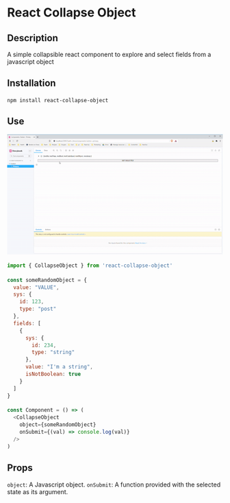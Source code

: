 # React Collapse Object

## Description

A simple collapsible react component to explore and select fields from a javascript object

## Installation

`npm install react-collapse-object`

## Use

![ADextension_2FA_Configure_Step4](./docs/Components-Button-Primary-Storyb.gif)

```javascript
import { CollapseObject } from 'react-collapse-object'

const someRandomObject = {
  value: "VALUE",
  sys: {
    id: 123,
    type: "post"
  },
  fields: [
    {
      sys: {
        id: 234,
        type: "string"
      },
      value: "I'm a string",
      isNotBoolean: true
    }
  ]
}

const Component = () => (
  <CollapseObject
    object={someRandomObject}
    onSubmit={(val) => console.log(val)}
  />
)

```

## Props

`object`: A Javascript object.
`onSubmit`: A function provided with the selected state as its argument.